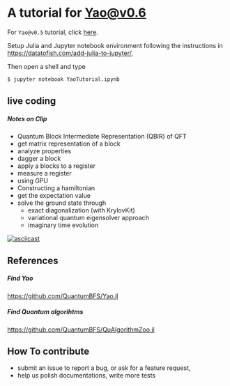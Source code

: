 # A tutorial for Yao@v0.6

For `Yao@v0.5` tutorial, click [here](https://github.com/GiggleLiu/YaoTutorial/tree/v0.5.0).

Setup Julia and Jupyter notebook environment following the instructions in
https://datatofish.com/add-julia-to-jupyter/,

Then open a shell and type

```bash
$ jupyter notebook YaoTutorial.ipynb
```

## live coding

##### Notes on Clip
* Quantum Block Intermediate Representation (QBIR) of QFT
* get matrix representation of a block
* analyze properties
* dagger a block
* apply a blocks to a register
* measure a register
* using GPU
* Constructing a hamiltonian
* get the expectation value
* solve the ground state through
    * exact diagonalization (with KrylovKit)
    * variational quantum eigensolver approach
    * imaginary time evolution


[![asciicast](https://asciinema.org/a/HaDO421J58cmKhIBbVPhJHIr7.svg)](https://asciinema.org/a/HaDO421J58cmKhIBbVPhJHIr7?speed=2)

## References
##### Find Yao
https://github.com/QuantumBFS/Yao.jl

##### Find Quantum algorihtms
https://github.com/QuantumBFS/QuAlgorithmZoo.jl

## How To contribute
* submit an issue to report a bug, or ask for a feature request,
* help us polish documentations, write more tests
